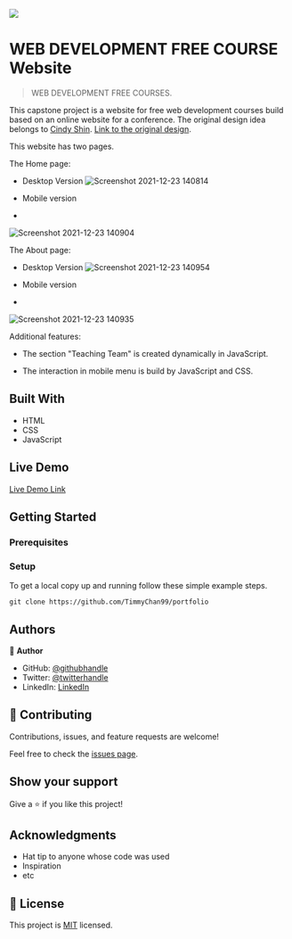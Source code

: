 ![](https://img.shields.io/badge/Microverse-blueviolet)

# WEB DEVELOPMENT FREE COURSE Website

> WEB DEVELOPMENT FREE COURSES.

  This capstone project is a website for free web development courses build based on an online website for a conference. The original design idea belongs to [Cindy Shin](https://www.behance.net/adagio07).  [Link to the original design](https://www.behance.net/gallery/29845175/CC-Global-Summit-2015).

This website has two pages.

The Home page:
- Desktop Version 
![Screenshot 2021-12-23 140814](https://user-images.githubusercontent.com/92228303/147248775-cc3a749a-1b1b-47f2-9d11-c7c2d5ca3c74.png)

- Mobile version
- 
![Screenshot 2021-12-23 140904](https://user-images.githubusercontent.com/92228303/147249171-789fd99e-1bd2-495f-a843-03bfd1d64c54.png)


The About page: 
- Desktop Version
![Screenshot 2021-12-23 140954](https://user-images.githubusercontent.com/92228303/147248998-7ed7c838-9cc4-4f0e-8282-c772ac8483bd.png)

- Mobile version
- 
![Screenshot 2021-12-23 140935](https://user-images.githubusercontent.com/92228303/147249243-47b042fe-b138-4ff0-97e0-145e34851035.png)

Additional features:

- The section "Teaching Team" is created dynamically in JavaScript.

- The interaction in mobile menu is build by JavaScript and CSS.

## Built With

- HTML
- CSS
- JavaScript

## Live Demo

[Live Demo Link](https://timmychan99.github.io/WebDev_Course/)


## Getting Started

### Prerequisites

### Setup

To get a local copy up and running follow these simple example steps.

`git clone https://github.com/TimmyChan99/portfolio`



## Authors

👤 **Author**

- GitHub: [@githubhandle](https://github.com/TimmyChan99)
- Twitter: [@twitterhandle](https://twitter.com/elemenoun)
- LinkedIn: [LinkedIn](https://www.linkedin.com/in/fatima-ezzahra-elemenoun-020841225/)


## 🤝 Contributing

Contributions, issues, and feature requests are welcome!

Feel free to check the [issues page](../../issues/).

## Show your support

Give a ⭐️ if you like this project!

## Acknowledgments

- Hat tip to anyone whose code was used
- Inspiration
- etc

## 📝 License

This project is [MIT](./MIT.md) licensed.
